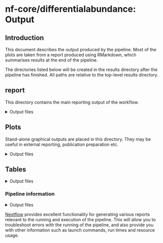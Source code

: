 # nf-core/differentialabundance: Output

## Introduction

This document describes the output produced by the pipeline. Most of the plots are taken from a report produced using RMarkdown, which summarises results at the end of the pipeline.

The directories listed below will be created in the results directory after the pipeline has finished. All paths are relative to the top-level results directory.

## report

This directory contains the main reporting output of the workflow.

<details markdown="1">
<summary>Output files</summary>

- `report/`
  - `*.html`: an HTML report file named according to the value of `params.study_name`, containing graphical and tabular summary results for the workflow run.

</details>

## Plots

Stand-alone graphical outputs are placed in this directory. They may be useful in external reporting, publication preparation etc. 

<details markdown="1">
<summary>Output files</summary>

- `plots/`
  - `qc/`: Directory containing quality control plots from initial processinge.g. DESeq2 
  - `exploratory/`: Directory containing standalone plots from exploratory analysis    
  - `differential/`: Directory containing standalone plots from differential analysis
  - `gsea/`: Directory containing graphical outputs from GSEA (where enabled)

</details>

## Tables

<details markdown="1">
<summary>Output files</summary>

- `tables/`
  - `processed_counts/`: Directory containing processed counts from initial processing from e.g. DESeq2 
  - `differential/`: Directory containing tables of differential statistics reported by differential modules such as DESeq2.   
  - `gsea/`: Directory containing tables of differential gene set analyis from GSEA (where enabled)

</details>

### Pipeline information

<details markdown="1">
<summary>Output files</summary>

- `pipeline_info/`
  - Reports generated by Nextflow: `execution_report.html`, `execution_timeline.html`, `execution_trace.txt` and `pipeline_dag.dot`/`pipeline_dag.svg`.
  - Reports generated by the pipeline: `pipeline_report.html`, `pipeline_report.txt` and `software_versions.yml`. The `pipeline_report*` files will only be present if the `--email` / `--email_on_fail` parameter's are used when running the pipeline.
  - Reformatted samplesheet files used as input to the pipeline: `samplesheet.valid.csv`.

</details>

[Nextflow](https://www.nextflow.io/docs/latest/tracing.html) provides excellent functionality for generating various reports relevant to the running and execution of the pipeline. This will allow you to troubleshoot errors with the running of the pipeline, and also provide you with other information such as launch commands, run times and resource usage.
